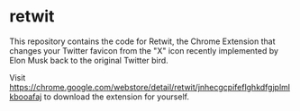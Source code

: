 # retwit
This repository contains the code for Retwit, the Chrome Extension that changes
your Twitter favicon from the "X" icon recently implemented by Elon Musk back
to the original Twitter bird. 

Visit https://chrome.google.com/webstore/detail/retwit/jnhecgcpifeflghkdfgjplmlkbooafaj
to download the extension for yourself.
